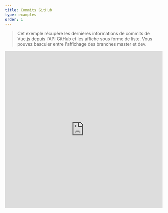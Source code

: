 ```yaml
---
title: Commits GitHub
type: examples
order: 1
---
```


> Cet exemple récupère les dernières informations de commits de Vue.js depuis l'API GitHub et les affiche sous forme de liste. Vous pouvez basculer entre l'affichage des branches master et dev.

<iframe width="100%" height="500" src="https://jsfiddle.net/yyx990803/c5g8xnar/embedded/result,html,js,css" allowfullscreen="allowfullscreen" frameborder="0"></iframe>
